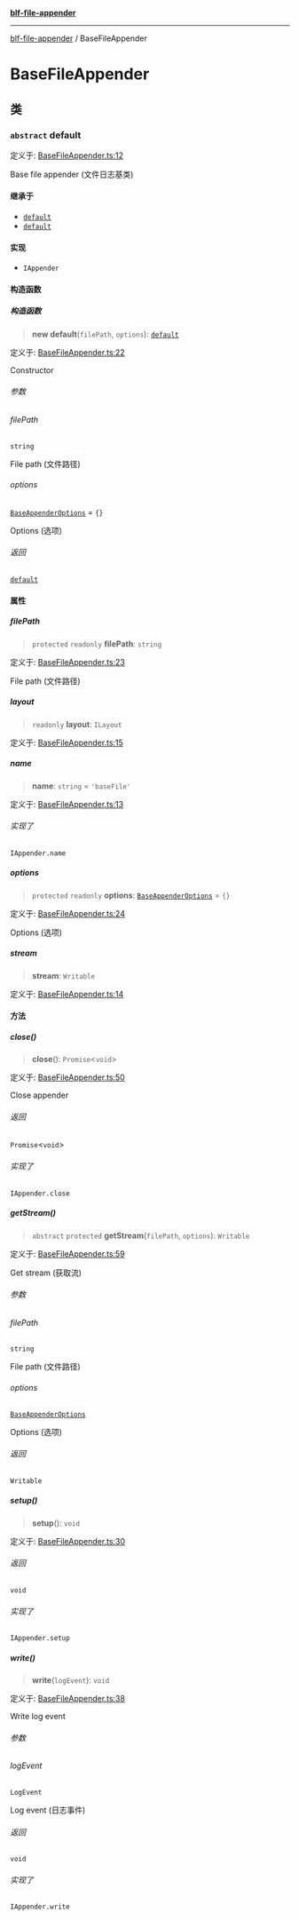 [**blf-file-appender**](index.md)

***

[blf-file-appender](index.md) / BaseFileAppender

# BaseFileAppender

## 类

### `abstract` default

定义于: [BaseFileAppender.ts:12](https://github.com/fengxinming/log-base/blob/c30fa7fc98ee6693b6730b597d133b63d7a6f155/packages/file-appender/src/BaseFileAppender.ts#L12)

Base file appender (文件日志基类)

#### 继承于

- [`default`](DateFileAppender.md#default)
- [`default`](FileAppender.md#default)

#### 实现

- `IAppender`

#### 构造函数

##### 构造函数

> **new default**(`filePath`, `options`): [`default`](#default)

定义于: [BaseFileAppender.ts:22](https://github.com/fengxinming/log-base/blob/c30fa7fc98ee6693b6730b597d133b63d7a6f155/packages/file-appender/src/BaseFileAppender.ts#L22)

Constructor

###### 参数

###### filePath

`string`

File path (文件路径)

###### options

[`BaseAppenderOptions`](typings.md#baseappenderoptions) = `{}`

Options (选项)

###### 返回

[`default`](#default)

#### 属性

##### filePath

> `protected` `readonly` **filePath**: `string`

定义于: [BaseFileAppender.ts:23](https://github.com/fengxinming/log-base/blob/c30fa7fc98ee6693b6730b597d133b63d7a6f155/packages/file-appender/src/BaseFileAppender.ts#L23)

File path (文件路径)

##### layout

> `readonly` **layout**: `ILayout`

定义于: [BaseFileAppender.ts:15](https://github.com/fengxinming/log-base/blob/c30fa7fc98ee6693b6730b597d133b63d7a6f155/packages/file-appender/src/BaseFileAppender.ts#L15)

##### name

> **name**: `string` = `'baseFile'`

定义于: [BaseFileAppender.ts:13](https://github.com/fengxinming/log-base/blob/c30fa7fc98ee6693b6730b597d133b63d7a6f155/packages/file-appender/src/BaseFileAppender.ts#L13)

###### 实现了

`IAppender.name`

##### options

> `protected` `readonly` **options**: [`BaseAppenderOptions`](typings.md#baseappenderoptions) = `{}`

定义于: [BaseFileAppender.ts:24](https://github.com/fengxinming/log-base/blob/c30fa7fc98ee6693b6730b597d133b63d7a6f155/packages/file-appender/src/BaseFileAppender.ts#L24)

Options (选项)

##### stream

> **stream**: `Writable`

定义于: [BaseFileAppender.ts:14](https://github.com/fengxinming/log-base/blob/c30fa7fc98ee6693b6730b597d133b63d7a6f155/packages/file-appender/src/BaseFileAppender.ts#L14)

#### 方法

##### close()

> **close**(): `Promise`\<`void`\>

定义于: [BaseFileAppender.ts:50](https://github.com/fengxinming/log-base/blob/c30fa7fc98ee6693b6730b597d133b63d7a6f155/packages/file-appender/src/BaseFileAppender.ts#L50)

Close appender

###### 返回

`Promise`\<`void`\>

###### 实现了

`IAppender.close`

##### getStream()

> `abstract` `protected` **getStream**(`filePath`, `options`): `Writable`

定义于: [BaseFileAppender.ts:59](https://github.com/fengxinming/log-base/blob/c30fa7fc98ee6693b6730b597d133b63d7a6f155/packages/file-appender/src/BaseFileAppender.ts#L59)

Get stream (获取流)

###### 参数

###### filePath

`string`

File path (文件路径)

###### options

[`BaseAppenderOptions`](typings.md#baseappenderoptions)

Options (选项)

###### 返回

`Writable`

##### setup()

> **setup**(): `void`

定义于: [BaseFileAppender.ts:30](https://github.com/fengxinming/log-base/blob/c30fa7fc98ee6693b6730b597d133b63d7a6f155/packages/file-appender/src/BaseFileAppender.ts#L30)

###### 返回

`void`

###### 实现了

`IAppender.setup`

##### write()

> **write**(`logEvent`): `void`

定义于: [BaseFileAppender.ts:38](https://github.com/fengxinming/log-base/blob/c30fa7fc98ee6693b6730b597d133b63d7a6f155/packages/file-appender/src/BaseFileAppender.ts#L38)

Write log event

###### 参数

###### logEvent

`LogEvent`

Log event (日志事件)

###### 返回

`void`

###### 实现了

`IAppender.write`
